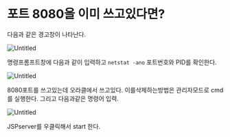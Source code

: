 # 포트 8080을 이미 쓰고있다면?

다음과 같은 경고창이 나타난다.

![Untitled](%E1%84%91%E1%85%A9%E1%84%90%E1%85%B3%208080%E1%84%8B%E1%85%B3%E1%86%AF%20%E1%84%8B%E1%85%B5%E1%84%86%E1%85%B5%20%E1%84%8A%E1%85%B3%E1%84%80%E1%85%A9%E1%84%8B%E1%85%B5%E1%86%BB%E1%84%83%E1%85%A1%E1%84%86%E1%85%A7%E1%86%AB%20f33953fcecae42149aebea8c089b4de8/Untitled.png)

명령프롬프트창에 다음과 같이 입력하고 `netstat -ano`  포트번호와 PID를 확인한다.

![Untitled](%E1%84%91%E1%85%A9%E1%84%90%E1%85%B3%208080%E1%84%8B%E1%85%B3%E1%86%AF%20%E1%84%8B%E1%85%B5%E1%84%86%E1%85%B5%20%E1%84%8A%E1%85%B3%E1%84%80%E1%85%A9%E1%84%8B%E1%85%B5%E1%86%BB%E1%84%83%E1%85%A1%E1%84%86%E1%85%A7%E1%86%AB%20f33953fcecae42149aebea8c089b4de8/Untitled%201.png)

8080포트를 쓰고있는데 오라클에서 쓰고있다. 이를삭제하는방법은 관리자모드로 cmd를 실행한다. 그리고 다음과같은 명령어 입력.

![Untitled](%E1%84%91%E1%85%A9%E1%84%90%E1%85%B3%208080%E1%84%8B%E1%85%B3%E1%86%AF%20%E1%84%8B%E1%85%B5%E1%84%86%E1%85%B5%20%E1%84%8A%E1%85%B3%E1%84%80%E1%85%A9%E1%84%8B%E1%85%B5%E1%86%BB%E1%84%83%E1%85%A1%E1%84%86%E1%85%A7%E1%86%AB%20f33953fcecae42149aebea8c089b4de8/Untitled%202.png)

JSPserver를 우클릭해서 start 한다.
